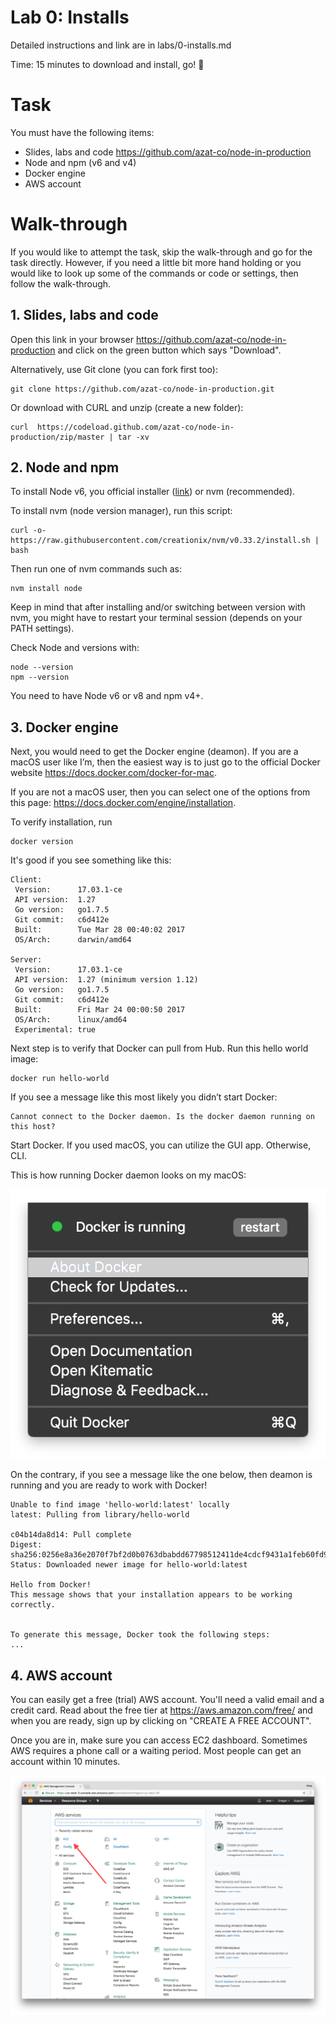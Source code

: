 # Lab 0: Installs


Detailed instructions and link are in labs/0-installs.md

Time: 15 minutes to download and install, go! 🚀


# Task

You must have the following items:

* Slides, labs and code  <https://github.com/azat-co/node-in-production>
* Node and npm (v6 and v4)
* Docker engine
* AWS account


# Walk-through

If you would like to attempt the task, skip the walk-through and go for the task directly. However, if you need a little bit more hand holding or you would like to look up some of the commands or code or settings, then follow the walk-through.

## 1. Slides, labs and code

Open this link in your browser <https://github.com/azat-co/node-in-production> and click on the green button which says "Download".


Alternatively, use Git clone (you can fork first too):

```
git clone https://github.com/azat-co/node-in-production.git
```

Or download with CURL and unzip (create a new folder):

```
curl  https://codeload.github.com/azat-co/node-in-production/zip/master | tar -xv
```

## 2. Node and npm


To install Node v6, you official installer ([link](https://nodejs.org/en/download)) or nvm (recommended).

To install nvm (node version manager), run this script:

```
curl -o- https://raw.githubusercontent.com/creationix/nvm/v0.33.2/install.sh | bash
```

Then run one of nvm commands such as:

```
nvm install node
```

Keep in mind that after installing and/or switching between version with nvm, you might have to restart your terminal session (depends on your PATH settings).

Check Node and versions with:

```
node --version
npm --version
```

You need to have Node v6 or v8 and npm v4+.

## 3. Docker engine

Next, you would need to get the Docker engine (deamon). If you are a macOS user like I’m, then the easiest way is to just go to the official Docker website <https://docs.docker.com/docker-for-mac>.

If you are not a macOS user, then you can select one of the options from this page: <https://docs.docker.com/engine/installation>.


To verify installation, run

```
docker version
```

It's good if you see something like this:

```
Client:
 Version:      17.03.1-ce
 API version:  1.27
 Go version:   go1.7.5
 Git commit:   c6d412e
 Built:        Tue Mar 28 00:40:02 2017
 OS/Arch:      darwin/amd64

Server:
 Version:      17.03.1-ce
 API version:  1.27 (minimum version 1.12)
 Go version:   go1.7.5
 Git commit:   c6d412e
 Built:        Fri Mar 24 00:00:50 2017
 OS/Arch:      linux/amd64
 Experimental: true
```

Next step is to verify that Docker can pull from Hub. Run this hello world image:

```
docker run hello-world
```

If you see a message like this most likely you didn’t start Docker:

```
Cannot connect to the Docker daemon. Is the docker daemon running on this host?
```

Start Docker. If you used macOS, you can utilize the GUI app. Otherwise, CLI.

This is how running Docker daemon looks on my macOS:

![](../images/docker-running.png)


On the contrary, if you see a message like the one below, then deamon is running and you are ready to work with Docker!

```
Unable to find image 'hello-world:latest' locally
latest: Pulling from library/hello-world

c04b14da8d14: Pull complete
Digest: sha256:0256e8a36e2070f7bf2d0b0763dbabdd67798512411de4cdcf9431a1feb60fd9
Status: Downloaded newer image for hello-world:latest

Hello from Docker!
This message shows that your installation appears to be working correctly.


To generate this message, Docker took the following steps:
...
```

## 4. AWS account


You can easily get a free (trial) AWS account. You'll need a valid email and a credit card. Read about the free tier at <https://aws.amazon.com/free/> and when you are ready, sign up by clicking on "CREATE A FREE ACCOUNT".


Once you are in, make sure you can access EC2 dashboard. Sometimes AWS requires a phone call or a waiting period. Most people can get an account within 10 minutes.

![](../images/aws-ec2.png)
